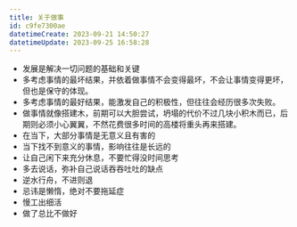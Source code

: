 ```yaml
---
title: 关于做事
id: c9fe7300ae
datetimeCreate: 2023-09-21 14:50:27
datetimeUpdate: 2023-09-25 16:58:28
---
```


- 发展是解决一切问题的基础和关键
- 多考虑事情的最坏结果，并依着做事情不会变得最坏，不会让事情变得更坏，但也是保守的体现。
- 多考虑事情的最好结果，能激发自己的积极性，但往往会经历很多次失败。
- 做事情就像搭建木，前期可以大胆尝试，坍塌的代价不过几块小积木而已，后期则必须小心翼翼，不然花费很多时间的高楼将重头再来搭建。
- 在当下，大部分事情是无意义且有害的
- 当下找不到意义的事情，影响往往是长远的
- 让自己闲下来充分休息，不要忙得没时间思考
- 多去说话，弥补自己说话吞吞吐吐的缺点
- 逆水行舟，不进则退
- 忌讳是懒惰，绝对不要拖延症
- 慢工出细活
- 做了总比不做好